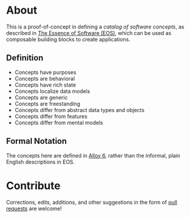 # About

This is a proof-of-concept in defining a *catalog of software concepts*, as described in [The Essence of Software (EOS)](https://essenceofsoftware.com/), which can be used as composable building blocks to create applications.

## Definition

- Concepts have purposes
- Concepts are behavioral
- Concepts have rich state
- Concepts localize data models
- Concepts are generic
- Concepts are freestanding
- Concepts differ from abstract data types and objects
- Concepts differ from features
- Concepts differ from mental models

## Formal Notation

The concepts here are defined in [Alloy 6](https://alloytools.org/alloy6.html), rather than the informal, plain English descriptions in EOS.

# Contribute

Corrections, edits, additions, and other suggestions in the form of [pull requests](https://docs.github.com/en/pull-requests/collaborating-with-pull-requests/proposing-changes-to-your-work-with-pull-requests/creating-a-pull-request) are welcome!
